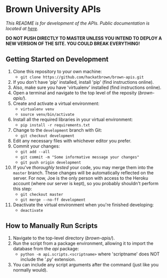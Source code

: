 Brown University APIs
=====================

_This README is for development of the APIs. Public documentation is located at [here](http://api.students.brown.edu)._

**DO NOT PUSH DIRECTLY TO MASTER UNLESS YOU INTEND TO DEPLOY A NEW VERSION OF THE SITE. YOU COULD BREAK EVERYTHING!**


Getting Started on Development
------------------------------

1. Clone this repository to your own machine:
	- `git clone https://github.com/hackatbrown/brown-apis.git`
2. If you don't have 'pip' installed, install 'pip' (find instructions online).
3. Also, make sure you have 'virtualenv' installed (find instructions online).
4. Open a terminal and navigate to the top level of the reposity (_brown-apis/_).
5. Create and activate a virtual environment:
	- `virtualenv venv`
	- `source venv/bin/activate`
6. Install all the required libraries in your virtual environment:
	- `pip install -r requirements.txt`
7. Change to the `development` branch with Git:
	- `git checkout development`
8. Edit any necessary files with whichever editor you prefer.
9. Commit your changes:
	- `git add --all`
	- `git commit -m "Some informative message your changes"`
	- `git push origin development`
10. If you've _thoroughly tested_ your code, you may merge them into the `master` branch. These changes will be automatically reflected on the server. For now, Joe is the only person with access to the Heroku account (where our server is kept), so you probably shouldn't perform this step:
	- `git checkout master`
	- `git merge --no-ff development`
11. Deactivate the virtual environment when you're finished developing:
	- `deactivate`

How to Manually Run Scripts
---------------------------

1. Navigate to the top-level directory (_brown-apis/_).
2. Run the script from a package environment, allowing it to import the database from the _api_ package:
	- `python -m api.scripts.<scriptname>` where 'scriptname' does NOT include the '.py' extension.
3. You can include any script arguments after the command (just like you normally would).